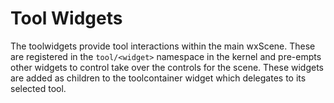 # Tool Widgets

The toolwidgets provide tool interactions within the main wxScene. These are registered in the `tool/<widget>` namespace in the kernel and pre-empts other widgets to control take over the controls for the scene. These widgets are added as children to the toolcontainer widget which delegates to its selected tool.